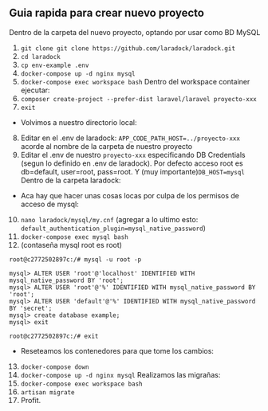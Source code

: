 ## Guia rapida para crear nuevo proyecto

Dentro de la carpeta del nuevo proyecto, optando por usar como BD MySQL

1. ``` git clone git clone https://github.com/laradock/laradock.git ```
2. ``` cd laradock ```
3. ``` cp env-example .env ```
4. ``` docker-compose up -d nginx mysql ```
5. ``` docker-compose exec workspace bash ```
Dentro del workspace container ejecutar: 
6. ``` composer create-project --prefer-dist laravel/laravel proyecto-xxx ```
7. ``` exit ```
- Volvimos a nuestro directorio local:
8. Editar en el .env de laradock: ``` APP_CODE_PATH_HOST=../proyecto-xxx ``` acorde al nombre de la carpeta de nuestro proyecto 
9. Editar el .env de nuestro ```proyecto-xxx``` especificando DB Credentials (segun lo definido en .env de laradock). Por defecto acceso root es db=default, user=root, pass=root. Y (muy importante)``` DB_HOST=mysql ```
Dentro de la carpeta laradock:
- Aca hay que hacer unas cosas locas por culpa de los permisos de acceso de mysql:
10. ``` nano laradock/mysql/my.cnf ``` (agregar a lo ultimo esto: ``` default_authentication_plugin=mysql_native_password ```)
11. ``` docker-compose exec mysql bash ```
12. (contaseña mysql root es root)
```
root@c2772502897c:/# mysql -u root -p

mysql> ALTER USER 'root'@'localhost' IDENTIFIED WITH mysql_native_password BY 'root';
mysql> ALTER USER 'root'@'%' IDENTIFIED WITH mysql_native_password BY 'root';
mysql> ALTER USER 'default'@'%' IDENTIFIED WITH mysql_native_password BY 'secret';
mysql> create database example;
mysql> exit

root@c2772502897c:/# exit
```
- Reseteamos los contenedores para que tome los cambios:
13. ``` docker-compose down ```
14. ``` docker-compose up -d nginx mysql ```
Realizamos las migrañas:
15. ``` docker-compose exec workspace bash ```
16. ``` artisan migrate ```
17. Profit.